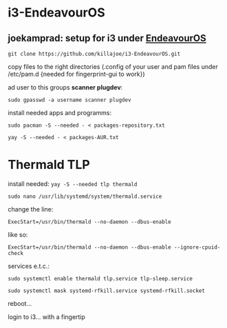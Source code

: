 # i3-EndeavourOS
## joekamprad: setup for i3 under [EndeavourOS](https://endeavouros.com)

`git clone https://github.com/killajoe/i3-EndeavourOS.git`

copy files to the right directories (.config of your user and pam files under /etc/pam.d {needed for fingerprint-gui to work})

ad user to this groups **scanner plugdev**:

`sudo gpasswd -a username scanner plugdev`

install needed apps and programms:

`sudo pacman -S --needed - < packages-repository.txt`

`yay -S --needed - < packages-AUR.txt`

# Thermald TLP

install needed: `yay -S --needed tlp thermald`

`sudo nano /usr/lib/systemd/system/thermald.service`

change the line:

`ExecStart=/usr/bin/thermald --no-daemon --dbus-enable`

like so:

`ExecStart=/usr/bin/thermald --no-daemon --dbus-enable --ignore-cpuid-check`

services e.t.c.:

`sudo systemctl enable thermald tlp.service tlp-sleep.service`

`sudo systemctl mask systemd-rfkill.service systemd-rfkill.socket`

reboot... 

login to i3... with a fingertip

